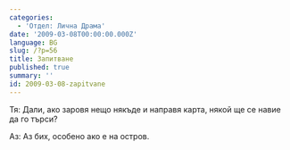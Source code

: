 ```yaml
---
categories:
  - 'Отдел: Лична Драма'
date: '2009-03-08T00:00:00.000Z'
language: BG
slug: /?p=56
title: Запитване
published: true
summary: ''
id: 2009-03-08-zapitvane
---
```


Тя: Дали, ако заровя нещо някъде и направя карта, някой ще се навие да го търси?


Аз: Аз бих, особено ако е на остров.
